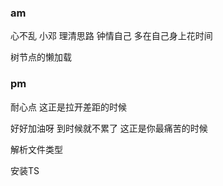 ### am

心不乱 小邓 理清思路 钟情自己 多在自己身上花时间

树节点的懒加载

### pm

耐心点 这正是拉开差距的时候

好好加油呀 到时候就不累了 这正是你最痛苦的时候

解析文件类型 

安装TS 